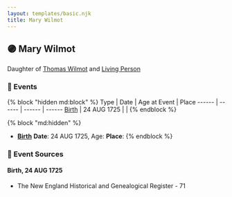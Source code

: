 ```yaml
---
layout: templates/basic.njk
title: Mary Wilmot
---
```

## 🟣 Mary Wilmot

Daughter of [Thomas Wilmot](/people/3/36930663) and [Living Person](/people/6/642264)

### 📆 Events

{% block "hidden md:block" %}
Type | Date | Age at Event | Place
------ | ------ | ------ | ------
[Birth](#event-event-2) | 24 AUG 1725 |  |
{% endblock %}

{% block "md:hidden" %}
- **[Birth](#event-event-2)**
**Date**: 24 AUG 1725, Age:
**Place**:
{% endblock %}

### 📰 Event Sources

#### <a id="event-event-2"></a> Birth, 24 AUG 1725
* The New England Historical and Genealogical Register  - 71